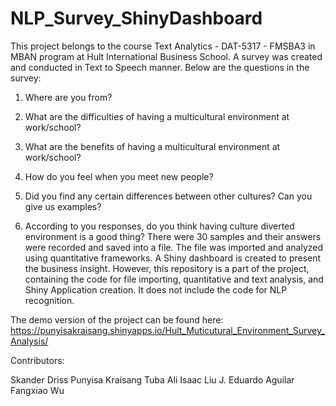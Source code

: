 # NLP_Survey_ShinyDashboard

This project belongs to the course Text Analytics - DAT-5317 - FMSBA3 in MBAN program at Hult International Business School. A survey was created and conducted in Text to Speech manner. Below are the questions in the survey:

1. Where are you from?
2. What are the difficulties of having a multicultural environment at work/school?
3. What are the benefits of having a multicultural environment at work/school?
4. How do you feel when you meet new people?
5. Did you find any certain differences between other cultures? Can you give us examples?

6. According to you responses, do you think having culture diverted environment is a good thing?
There were 30 samples and their answers were recorded and saved into a file. The file was imported and analyzed using quantitative frameworks. A Shiny dashboard is created to present the business insight. However, this repository is a part of the project, containing the code for file importing, quantitative and text analysis, and Shiny Application creation. It does not include the code for NLP recognition.

The demo version of the project can be found here: https://punyisakraisang.shinyapps.io/Hult_Muticutural_Environment_Survey_Analysis/

Contributors:

Skander Driss
Punyisa Kraisang
Tuba Ali
Isaac Liu
J. Eduardo Aguilar
Fangxiao Wu
